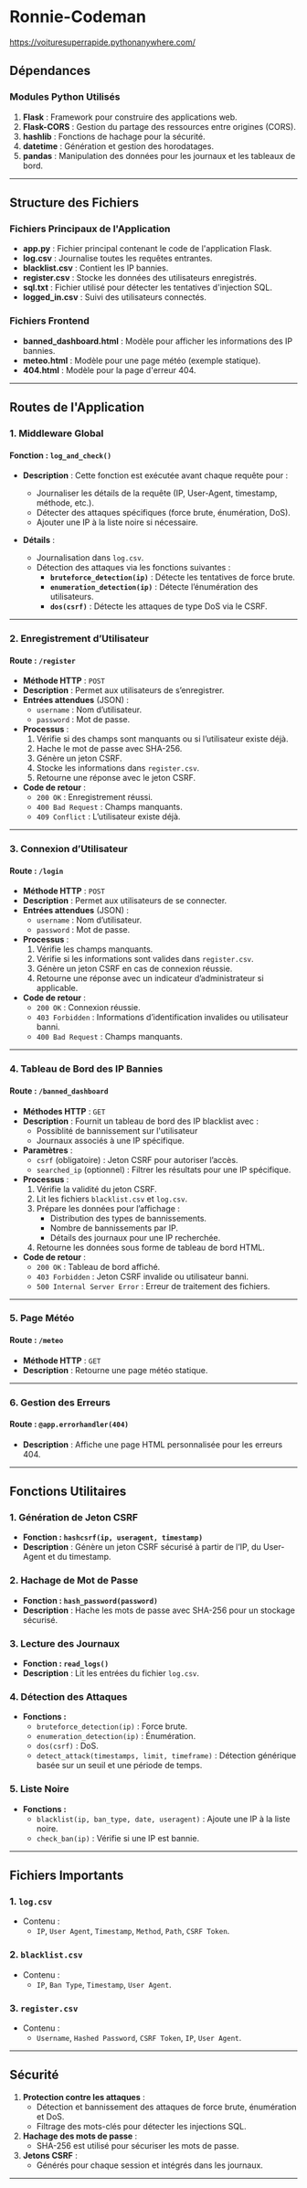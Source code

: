 # Ronnie-Codeman
https://voituresuperrapide.pythonanywhere.com/

## **Dépendances**

### **Modules Python Utilisés**
1. **Flask** : Framework pour construire des applications web.
2. **Flask-CORS** : Gestion du partage des ressources entre origines (CORS).
3. **hashlib** : Fonctions de hachage pour la sécurité.
4. **datetime** : Génération et gestion des horodatages.
5. **pandas** : Manipulation des données pour les journaux et les tableaux de bord.

---

## **Structure des Fichiers**
### **Fichiers Principaux de l'Application**
- **app.py** : Fichier principal contenant le code de l'application Flask.
- **log.csv** : Journalise toutes les requêtes entrantes.
- **blacklist.csv** : Contient les IP bannies.
- **register.csv** : Stocke les données des utilisateurs enregistrés.
- **sql.txt** : Fichier utilisé pour détecter les tentatives d'injection SQL.
- **logged_in.csv** : Suivi des utilisateurs connectés.

### **Fichiers Frontend**
- **banned_dashboard.html** : Modèle pour afficher les informations des IP bannies.
- **meteo.html** : Modèle pour une page météo (exemple statique).
- **404.html** : Modèle pour la page d'erreur 404.

---

## **Routes de l'Application**

### **1. Middleware Global**
#### **Fonction : `log_and_check()`**
- **Description** : 
  Cette fonction est exécutée avant chaque requête pour :
  - Journaliser les détails de la requête (IP, User-Agent, timestamp, méthode, etc.).
  - Détecter des attaques spécifiques (force brute, énumération, DoS).
  - Ajouter une IP à la liste noire si nécessaire.

- **Détails** :
  - Journalisation dans `log.csv`.
  - Détection des attaques via les fonctions suivantes :
    - **`bruteforce_detection(ip)`** : Détecte les tentatives de force brute.
    - **`enumeration_detection(ip)`** : Détecte l’énumération des utilisateurs.
    - **`dos(csrf)`** : Détecte les attaques de type DoS via le CSRF.

---

### **2. Enregistrement d’Utilisateur**
#### **Route : `/register`**
- **Méthode HTTP** : `POST`
- **Description** : Permet aux utilisateurs de s’enregistrer.
- **Entrées attendues** (JSON) :
  - `username` : Nom d’utilisateur.
  - `password` : Mot de passe.
- **Processus** :
  1. Vérifie si des champs sont manquants ou si l’utilisateur existe déjà.
  2. Hache le mot de passe avec SHA-256.
  3. Génère un jeton CSRF.
  4. Stocke les informations dans `register.csv`.
  5. Retourne une réponse avec le jeton CSRF.
- **Code de retour** :
  - `200 OK` : Enregistrement réussi.
  - `400 Bad Request` : Champs manquants.
  - `409 Conflict` : L’utilisateur existe déjà.

---

### **3. Connexion d’Utilisateur**
#### **Route : `/login`**
- **Méthode HTTP** : `POST`
- **Description** : Permet aux utilisateurs de se connecter.
- **Entrées attendues** (JSON) :
  - `username` : Nom d’utilisateur.
  - `password` : Mot de passe.
- **Processus** :
  1. Vérifie les champs manquants.
  2. Vérifie si les informations sont valides dans `register.csv`.
  3. Génère un jeton CSRF en cas de connexion réussie.
  4. Retourne une réponse avec un indicateur d’administrateur si applicable.
- **Code de retour** :
  - `200 OK` : Connexion réussie.
  - `403 Forbidden` : Informations d’identification invalides ou utilisateur banni.
  - `400 Bad Request` : Champs manquants.

---

### **4. Tableau de Bord des IP Bannies**
#### **Route : `/banned_dashboard`**
- **Méthodes HTTP** : `GET`
- **Description** :
  Fournit un tableau de bord des IP blacklist avec :
  - Possiblité de bannissement sur l'utilisateur
  - Journaux associés à une IP spécifique.
- **Paramètres** :
  - `csrf` (obligatoire) : Jeton CSRF pour autoriser l’accès.
  - `searched_ip` (optionnel) : Filtrer les résultats pour une IP spécifique.
- **Processus** :
  1. Vérifie la validité du jeton CSRF.
  2. Lit les fichiers `blacklist.csv` et `log.csv`.
  3. Prépare les données pour l’affichage :
     - Distribution des types de bannissements.
     - Nombre de bannissements par IP.
     - Détails des journaux pour une IP recherchée.
  4. Retourne les données sous forme de tableau de bord HTML.
- **Code de retour** :
  - `200 OK` : Tableau de bord affiché.
  - `403 Forbidden` : Jeton CSRF invalide ou utilisateur banni.
  - `500 Internal Server Error` : Erreur de traitement des fichiers.

---

### **5. Page Météo**
#### **Route : `/meteo`**
- **Méthode HTTP** : `GET`
- **Description** : Retourne une page météo statique.

---

### **6. Gestion des Erreurs**
#### **Route : `@app.errorhandler(404)`**
- **Description** : Affiche une page HTML personnalisée pour les erreurs 404.

---

## **Fonctions Utilitaires**

### **1. Génération de Jeton CSRF**
- **Fonction : `hashcsrf(ip, useragent, timestamp)`**
- **Description** : Génère un jeton CSRF sécurisé à partir de l’IP, du User-Agent et du timestamp.

### **2. Hachage de Mot de Passe**
- **Fonction : `hash_password(password)`**
- **Description** : Hache les mots de passe avec SHA-256 pour un stockage sécurisé.

### **3. Lecture des Journaux**
- **Fonction : `read_logs()`**
- **Description** : Lit les entrées du fichier `log.csv`.

### **4. Détection des Attaques**
- **Fonctions :**
  - `bruteforce_detection(ip)` : Force brute.
  - `enumeration_detection(ip)` : Énumération.
  - `dos(csrf)` : DoS.
  - `detect_attack(timestamps, limit, timeframe)` : Détection générique basée sur un seuil et une période de temps.

### **5. Liste Noire**
- **Fonctions :**
  - `blacklist(ip, ban_type, date, useragent)` : Ajoute une IP à la liste noire.
  - `check_ban(ip)` : Vérifie si une IP est bannie.

---

## **Fichiers Importants**

### **1. `log.csv`**
- Contenu :
  - `IP`, `User Agent`, `Timestamp`, `Method`, `Path`, `CSRF Token`.

### **2. `blacklist.csv`**
- Contenu :
  - `IP`, `Ban Type`, `Timestamp`, `User Agent`.

### **3. `register.csv`**
- Contenu :
  - `Username`, `Hashed Password`, `CSRF Token`, `IP`, `User Agent`.

---

## **Sécurité**

1. **Protection contre les attaques** :
   - Détection et bannissement des attaques de force brute, énumération et DoS.
   - Filtrage des mots-clés pour détecter les injections SQL.
2. **Hachage des mots de passe** :
   - SHA-256 est utilisé pour sécuriser les mots de passe.
3. **Jetons CSRF** :
   - Générés pour chaque session et intégrés dans les journaux.

---

